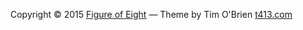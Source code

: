 
Copyright © 2015 [Figure of Eight](http://fo8.ca/)
&mdash;
Theme by Tim O'Brien [t413.com](http://t413.com/)
